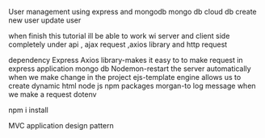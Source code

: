 User management using express and mongodb
mongo db cloud db
create new user
update user


when finish this tutorial ill be able to work wi server and client side
completely under api , ajax request ,axios library and http request

dependency
Express 
Axios library-makes it easy to to make request in express application
mongo db
Nodemon-restart the server automatically when we make change in the project
ejs-template engine allows us to create dynamic html
node js 
npm packages
morgan-to log message when we make a request
dotenv

npm i install


MVC application design pattern 
